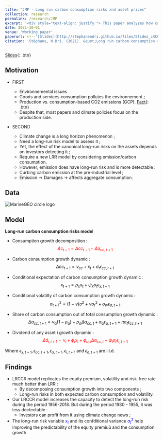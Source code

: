 ```yaml
---
title: "JMP - Long run carbon consumption risks and asset prices"
collection: research
permalink: /research/JMP
excerpt: '<div style="text-align: justify "> This paper analyzes how carbon risk can affect the stochastic discount factor (SDF). I found that the SDF is affected by both the green and carbon shocks of consumption. Moreover, my long-run carbon consumption model solves the equity premium, volatility, and risk-free rate puzzles by decomposing the consumption growth into two components- green consumption and carbon consumption. My model setting increases the ability of the investors to detect the long-run risk by 10%. Namely, investors can profit from it by using climate change news. Also, my long-run risk variable explains the cross-section of industries/firms. Furthermore, this paper proposes a solution to the critic of the canonical long-run risks model by showing that carbon consumption does have both long-run risks in mean and in volatility as opposed to the usual goods and services consumption measure. We find the long-run risk in the carbon consumption growth is highly persistent. This means one should encourage households to consume green which is equivalent in terms of the policy to encourage firms to produce green.</div>'
date: 2021-10-01
venue: 'Working paper'
paperurl: <!--'[Slides](http://stephanendri.github.io/files/Slides_LRCCR.pdf)'-->
citation: 'Stéphane, N Dri. (2021). &quot;Long run carbon consumption risks and asset prices .&quot; <i>Working paper</i>.'
---
```

<!-- <div style="text-align: justify "> This paper analyzes how carbon risk can affect the stochastic discount factor (SDF). I found that the SDF is affected by both the green and carbon shocks of consumption. Moreover, my long-run carbon consumption model solves the equity premium, volatility, and risk-free rate puzzles by decomposing the consumption growth into two components- green consumption and carbon consumption. My model setting increases the ability of the investors to detect the long-run risk by 10%. Namely, investors can profit from it by using climate change news. Also, my long-run risk variable explains the cross-section of industries/firms. Furthermore, this paper proposes a solution to the critic of the canonical long-run risks model by showing that carbon consumption does have both long-run risks in mean and in volatility as opposed to the usual goods and services consumption measure. We find the long-run risk in the carbon consumption growth is highly persistent. This means one should encourage households to consume green which is equivalent in terms of the policy to encourage firms to produce green.</div> -->

[Slides](http://stephanendri.github.io/files/Slides_LRCCR.pdf){: .btn}

## Motivation

* FIRST
  * Environnemental issues
  * Goods and services consumption pollutes the environnement ;
  * Production vs. consumption-based CO2 emissions (GCP). [Fact](http://stephanendri.github.io/files/cons_prod.png){: .btn}
  * Despite that, most papers and climate policies focus on the production side.

* SECOND
  * Climate change is a long horizon phenomenon ;
  * Need a long-run risk model to assess it ;
  * Yet, the effect of the canonical long-run risks on the assets depends on investors detecting it ;
  * Require a new LRR model by considering emission/carbon consumption.
  * However, emission does have long-run risk and is more detectable :
  * Curbing carbon emission at the pre-industrial level ;
  * Emission $\rightarrow$ Damages $\rightarrow$ affects aggregate consumption.


## Data
![MarineGEO circle logo](http://stephanendri.github.io/files/pic22.png "MarineGEO logo")

<!--Model
======
![MarineGEO circle logo](http://stephanendri.github.io/files/model1.png "MarineGEO logo")

Findings
======
![MarineGEO circle logo](http://stephanendri.github.io/files/finding1.png "MarineGEO logo")-->


## Model
**Long-run carbon consumption risks model**

 * Consumption growth decomposition :
<font color=red>$$\Delta c_{t+1} = \Delta cc_{t+1} - \Delta\alpha_{cc, t+1}$$ </font> 

 * Carbon consumption growth dynamic :
<font color=black>$$\Delta cc_{t+1} = \nu_{cc} + x_t + \sigma_t \epsilon_{cc, t+1}$$</font> 

 * Conditional expectation of carbon consumption growth dynamic :
<font color=black>$$x_{t+1} = \rho_x x_t + \psi_x \sigma_t \epsilon_{x, t+1}$$ </font> 

 * Conditional volatilty of carbon consumption growth dynamic : 
<font color=black>$$\sigma_{t+1}^2 = (1 - \nu)\sigma^2 + \nu \sigma_t^2 + \sigma_w \epsilon_{\sigma, t+1}$$ </font> 

 * Share of carbon consumption out of total consumption growth dynamic :
<font color = black> $$\Delta\alpha_{cc, t+1} = \nu_\alpha (1 - \rho_\alpha) + \rho_\alpha \Delta\alpha_{cc, t} + \sigma_\alpha \epsilon_{\alpha, t+1} + \pi \sigma_t \epsilon_{cc, t+1}$$</font>

 * Dividend of any asset i growth dynamic :
<font color = red> $$\Delta d_{i, t+1} = \nu_i + \phi_i x_t + \phi_{\alpha, i} \Delta\alpha_{cc, t} + \psi_i \sigma_t \epsilon_{i, t+1}$$ </font> 

Where $\epsilon_{x, t+1}, \epsilon_{cc, t+1}, \epsilon_{\alpha, t+1}, \epsilon_{i, t+1}$ and $\epsilon_{\sigma, t+1}$ are i.i.d.
 
 
 
## Findings
* LRCCR model replicates the equity premium, volatility and risk-free rate much better than LRR :
  * By decomposing consumption growth into two components ;
  * Long-run risks in both expected carbon consumption and volatility.
* Our LRCCR model increases the capacity to detect the long-run risk during the period 1956-2018. But during the period 1930 - 1955, it was less dectectable :
  * Investors can profit from it using climate change news ;
* The long-run risk variable <font color="blue">$x_t$</font> and its confditional variance <font color="blue">$\sigma _t ^2$</font> help improving the predictability of the equity premiuù and the consumption growth.

<!--[Paper](http://stephanendri.github.io/files/JMP.pdf) -->

<!--Recommended citation: Stéphane N'Dri (2021). "Long run carbon consumption risks and asset prices"  <i>Working paper </i>.-->
